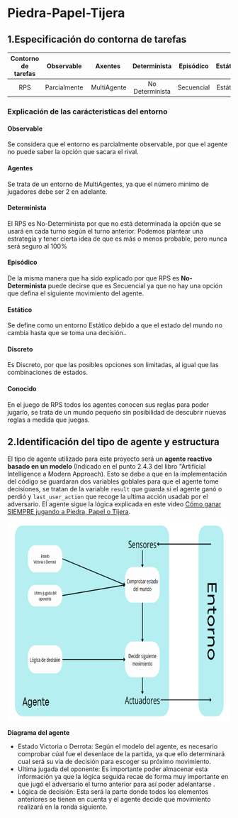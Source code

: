 # Piedra-Papel-Tijera
## 1.Especificación do contorna de tarefas
Contorno de tarefas | Observable| Axentes | Determinista | Episódico | Estático | Discreto | Coñecido
:---: | :---: | :---: | :---: | :---: | :---: | :---: | :---: |
 RPS | Parcialmente | MultiAgente | No Determinista | Secuencial | Estático |  Discreto |  Coñecido |
 ### Explicación de las carácteristicas del entorno
 #### **Observable**
 Se considera que el entorno es parcialmente observable, por que el agente no puede saber la opción que sacara el rival.
 #### **Agentes**
 Se trata de un entorno de MultiAgentes, ya que el número minimo de jugadores debe ser 2 en adelante.
 #### **Determinista**
 El RPS es No-Determinista por que no está determinada la opción que se usará en cada turno según el turno anterior. Podemos plantear una estrategia y tener cierta idea de que es más o menos probable, pero nunca será seguro al 100%
 #### **Episódico**
 De la misma manera que ha sido explicado por que RPS es **No-Determinista** puede decirse que es Secuencial ya que no hay una opción que defina el siguiente movimiento del agente. 
 #### **Estático**
 Se define como un entorno Estático debido a que el estado del mundo no cambia hasta que se toma una decisión..
 #### **Discreto**
 Es Discreto, por que las posibles opciones son limitadas, al igual que las combinaciones de estados.
 #### **Conocido** 
 En el juego de RPS todos los agentes conocen sus reglas para poder jugarlo, se trata de un mundo pequeño sin posibilidad de descubrir nuevas reglas a medida que juegas.

 ## 2.Identificación del tipo de agente y estructura
 El tipo de agente utilizado para este proyecto será un **agente reactivo basado en un modelo** (Indicado en el punto 2.4.3 del libro "Artificial Intelligence a Modern Approach). Esto se debe a que en la implementación del código se guardaran dos variables goblales para que el agente tome decisiones, se tratan de la variable `result` que guarda si el agente ganó o perdió y `last_user_action` que recoge la ultima acción usadab por el adversario. El agente sigue la lógica explicada en este video [Cómo ganar SIEMPRE jugando a Piedra, Papel o Tijera](https://www.youtube.com/watch?v=i0_Y0ll6Z08). 

<img src="./img/modelo_agente.png" width="900" height="450"/> 

 **Diagrama del agente**

 * Estado Victoria o Derrota: Según el modelo del agente, es necesario comprobar cúal fue el desenlace de la partida, ya que ello determinará cual será su via de decisión para escoger su próximo movimiento.
 * Ultima jugada del oponente: Es importante poder almacenar esta información ya que la lógica seguida recae de forma muy importante en que jugó el adversario el turno anterior para así poder adelantarse .
 * Lógica de decisión: Esta será la parte donde todos los elementos anteriores se tienen en cuenta y el agente decide que movimiento realizará en la ronda siguiente.
 

